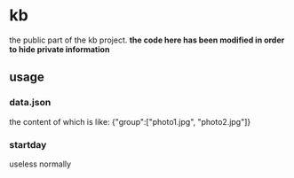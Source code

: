 # kb
the public part of the kb project. 
**the code here has been modified in order to hide private information**
## usage
### data.json
the content of which is like: {"group":["photo1.jpg", "photo2.jpg"]}
### startday
useless normally
